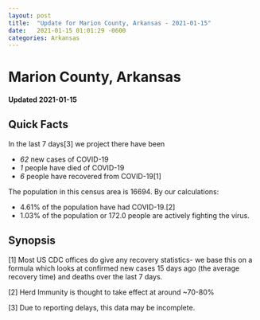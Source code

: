 ```yaml
---
layout: post
title:  "Update for Marion County, Arkansas - 2021-01-15"
date:   2021-01-15 01:01:29 -0600
categories: Arkansas
---
```


# Marion County, Arkansas
#### Updated 2021-01-15

## Quick Facts

In the last 7 days[3] we project there have been
- *62* new cases of COVID-19
- *1* people have died of COVID-19
- *6* people have recovered from COVID-19[1]

The population in this census area is 16694. By our calculations:
- 4.61% of the population have had COVID-19.[2]
- 1.03% of the population or 172.0 people are actively fighting the virus.

## Synopsis




[1] Most US CDC offices do give any recovery statistics- we base this on a formula which looks at confirmed new cases
15 days ago (the average recovery time) and deaths over the last 7 days.

[2] Herd Immunity is thought to take effect at around ~70-80%

[3] Due to reporting delays, this data may be incomplete.
 
    